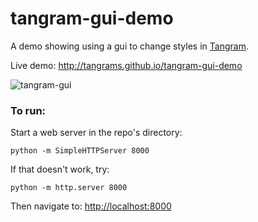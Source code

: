 tangram-gui-demo
================

A demo showing using a gui to change styles in [Tangram](http://github.com/tangrams/tangram).

Live demo: http://tangrams.github.io/tangram-gui-demo

![tangram-gui](https://cloud.githubusercontent.com/assets/459970/5781803/a2f63796-9d83-11e4-8538-7e8ef77c6107.png)

### To run:

Start a web server in the repo's directory:

    python -m SimpleHTTPServer 8000
    
If that doesn't work, try:

    python -m http.server 8000
    
Then navigate to: [http://localhost:8000](http://localhost:8000)
